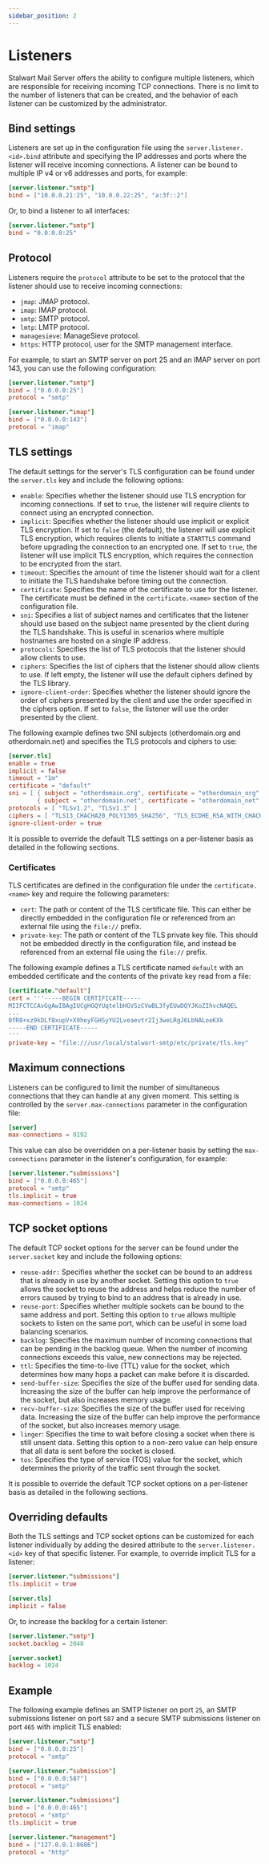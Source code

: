 ```yaml
---
sidebar_position: 2
---
```


# Listeners

Stalwart Mail Server offers the ability to configure multiple listeners, which are responsible for receiving incoming TCP connections. There is no limit to the number of listeners that can be created, and the behavior of each listener can be customized by the administrator. 

## Bind settings

Listeners are set up in the configuration file using the `server.listener.<id>.bind` attribute and specifying the IP addresses and ports where the listener will receive incoming connections. A listener can be bound to multiple IP v4 or v6 addresses and ports, for example:

```toml
[server.listener."smtp"]
bind = ["10.0.0.21:25", "10.0.0.22:25", "a:3f::2"]
```

Or, to bind a listener to all interfaces:

```toml
[server.listener."smtp"]
bind = "0.0.0.0:25"
```

## Protocol

Listeners require the `protocol` attribute to be set to the protocol that the listener should use to receive incoming connections:

- `jmap`: JMAP protocol.
- `imap`: IMAP protocol.
- `smtp`: SMTP protocol.
- `lmtp`: LMTP protocol.
- `managesieve`: ManageSieve protocol.
- `https`: HTTP protocol, user for the SMTP management interface.

For example, to start an SMTP server on port 25 and an IMAP server on port 143, you can use the following configuration:

```toml
[server.listener."smtp"]
bind = ["0.0.0.0:25"]
protocol = "smtp"

[server.listener."imap"]
bind = ["0.0.0.0:143"]
protocol = "imap"
```

## TLS settings

The default settings for the server's TLS configuration can be found under the `server.tls` key and include the following options:

- `enable`: Specifies whether the listener should use TLS encryption for incoming connections. If set to `true`, the listener will require clients to connect using an encrypted connection.
- `implicit`: Specifies whether the listener should use implicit or explicit TLS encryption. If set to `false` (the default), the listener will use explicit TLS encryption, which requires clients to initiate a `STARTTLS` command before upgrading the connection to an encrypted one. If set to `true`, the listener will use implicit TLS encryption, which requires the connection to be encrypted from the start.
- `timeout`: Specifies the amount of time the listener should wait for a client to initiate the TLS handshake before timing out the connection.
- `certificate`: Specifies the name of the certificate to use for the listener. The certificate must be defined in the `certificate.<name>` section of the configuration file.
- `sni`: Specifies a list of subject names and certificates that the listener should use based on the subject name presented by the client during the TLS handshake. This is useful in scenarios where multiple hostnames are hosted on a single IP address. 
- `protocols`: Specifies the list of TLS protocols that the listener should allow clients to use.
- `ciphers`: Specifies the list of ciphers that the listener should allow clients to use. If left empty, the listener will use the default ciphers defined by the TLS library.
- `ignore-client-order`: Specifies whether the listener should ignore the order of ciphers presented by the client and use the order specified in the ciphers option. If set to `false`, the listener will use the order presented by the client.

The following example defines two SNI subjects (otherdomain.org and otherdomain.net) and specifies the TLS protocols and ciphers to use:

```toml
[server.tls]
enable = true
implicit = false
timeout = "1m"
certificate = "default"
sni = [ { subject = "otherdomain.org", certificate = "otherdomain_org" },
        { subject = "otherdomain.net", certificate = "otherdomain_net" } ]
protocols = [ "TLSv1.2", "TLSv1.3" ]
ciphers = [ "TLS13_CHACHA20_POLY1305_SHA256", "TLS_ECDHE_RSA_WITH_CHACHA20_POLY1305_SHA256" ]
ignore-client-order = true
```

It is possible to override the default TLS settings on a per-listener basis as detailed in the following sections.

### Certificates

TLS certificates are defined in the configuration file under the `certificate.<name>` key and require the following parameters:

- `cert`: The path or content of the TLS certificate file. This can either be directly embedded in the configuration file or referenced from an external file using the `file://` prefix.
- `private-key`: The path or content of the TLS private key file. This should not be embedded directly in the configuration file, and instead be referenced from an external file using the `file://` prefix.

The following example defines a TLS certificate named `default` with an embedded certificate and the contents of the private key read from a file:

```toml
[certificate."default"]
cert = '''-----BEGIN CERTIFICATE-----
MIIFCTCCAvGgAwIBAgIUCgHGQYUqtelbHGVSzCVwBL3fyEUwDQYJKoZIhvcNAQEL
...
0fR8+xz9kDLf8xupV+X9heyFGHSyYU2Lveaevtr2Ij3weLRgJ6LbNALoeKXk
-----END CERTIFICATE-----
'''
private-key = "file:///usr/local/stalwart-smtp/etc/private/tls.key"
```

## Maximum connections

Listeners can be configured to limit the number of simultaneous connections that they can handle at any given moment. This setting is controlled by the `server.max-connections` parameter in the configuration file:

```toml
[server]
max-connections = 8192
```

This value can also be overridden on a per-listener basis by setting the `max-connections` parameter in the listener's configuration, for example:

```toml
[server.listener."submissions"]
bind = ["0.0.0.0:465"]
protocol = "smtp"
tls.implicit = true
max-connections = 1024
```

## TCP socket options

The default TCP socket options for the server can be found under the `server.socket` key and include the following options:

- `reuse-addr:` Specifies whether the socket can be bound to an address that is already in use by another socket. Setting this option to `true` allows the socket to reuse the address and helps reduce the number of errors caused by trying to bind to an address that is already in use.
- `reuse-port`: Specifies whether multiple sockets can be bound to the same address and port. Setting this option to `true` allows multiple sockets to listen on the same port, which can be useful in some load balancing scenarios.
- `backlog`: Specifies the maximum number of incoming connections that can be pending in the backlog queue. When the number of incoming connections exceeds this value, new connections may be rejected.
- `ttl`: Specifies the time-to-live (TTL) value for the socket, which determines how many hops a packet can make before it is discarded.
- `send-buffer-size`: Specifies the size of the buffer used for sending data. Increasing the size of the buffer can help improve the performance of the socket, but also increases memory usage.
- `recv-buffer-size`: Specifies the size of the buffer used for receiving data. Increasing the size of the buffer can help improve the performance of the socket, but also increases memory usage.
- `linger`: Specifies the time to wait before closing a socket when there is still unsent data. Setting this option to a non-zero value can help ensure that all data is sent before the socket is closed.
- `tos`: Specifies the type of service (TOS) value for the socket, which determines the priority of the traffic sent through the socket.

It is possible to override the default TCP socket options on a per-listener basis as detailed in the following sections.

## Overriding defaults

Both the TLS settings and TCP socket options can be customized for each listener individually by adding the desired attribute to the `server.listener.<id>` key of that specific listener. For example, to override implicit TLS for a listener:

```toml
[server.listener."submissions"]
tls.implicit = true

[server.tls]
implicit = false
```

Or, to increase the backlog for a certain listener:

```toml
[server.listener."smtp"]
socket.backlog = 2048

[server.socket]
backlog = 1024
```

## Example

The following example defines an SMTP listener on port `25`, an SMTP submissions listener on port `587` and a secure SMTP submissions listener on port `465` with implicit TLS enabled:

```toml
[server.listener."smtp"]
bind = ["0.0.0.0:25"]
protocol = "smtp"

[server.listener."submission"]
bind = ["0.0.0.0:587"]
protocol = "smtp"

[server.listener."submissions"]
bind = ["0.0.0.0:465"]
protocol = "smtp"
tls.implicit = true

[server.listener."management"]
bind = ["127.0.0.1:8686"]
protocol = "http"
```

